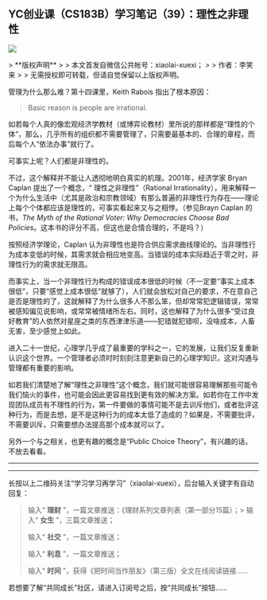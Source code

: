 ## YC创业课（CS183B）学习笔记（39）：理性之非理性
 ![](http://mmbiz.qpic.cn/mmbiz/BDcu2rMySicrf85ghA5xKGEYLXdjFDAYoy0wsjhwUNgqcGldQkQgFib7iaeiatjd770icXib2ib9bLnkTAU1AlBYGpDsg/640?wx_fmt=jpeg&wxfrom=5)
<head><meta http-equiv="Content-Type" content="text/html; charset=utf-8"></head>
> **版权声明**
> 
> 本文首发自微信公共帐号：xiaolai-xuexi；
> 
> 作者：李笑来
> 
> 无需授权即可转载，但请自觉保留以上版权声明。

管理为什么那么难？第十四课里，Keith Rabois 指出了根本原因：

> Basic reason is people are irrational.

如若每个人真的像宏观经济学教材（或博弈论教材）里所说的那样都是“理性的个体”，那么，几乎所有的组织都不需要管理了，只需要最基本的、合理的章程，而后每个人“依法办事”就行了。

可事实上呢？人们都是非理性的。

不过，这个解释并不能让人透彻地明白真实的机理。2001年，经济学家 Bryan Caplan 提出了一个概念，“ 理性之非理性”（Rational Irrationality），用来解释一个为什么生活中（尤其是政治和宗教领域）有那么普遍的非理性行为存在——理论上每个个体都应该是理性的，可事实看起来又与之相悖。（参见Brayn Caplan 的书，_The Myth of the Rational Voter: Why Democracies Choose Bad Policies_。这本书的评分不高，但这也是合情合理的，不是吗？）

按照经济学理论，Caplan 认为非理性也是符合供应需求曲线理论的。当非理性行为成本变低的时候，其需求就会相应地变高。当错误的成本实际趋近于零之时，非理性行为的需求就无限高。



而事实上，当一个非理性行为构成的错误成本很低的时候（不一定要“事实上成本很低”，只要“感觉上成本很低”就够了），人们就会放松对自己的要求，不在意自己是否是理性的了，这就解释了为什么很多人不那么笨，但却常常犯逻辑错误，常常被感知偏见说影响，或常常被情绪所左右。同时，这也解释了为什么很多“受过良好教育”的人依然对星座之类的东西津津乐道——犯错就犯错呗，没啥成本，人畜无害，至少感觉上如此。

进入二十一世纪，心理学几乎成了最重要的学科之一，它的发展，让我们反复重新认识这个世界。一个管理者必须时时刻刻注意更新自己的心理学知识，这对沟通与管理都有重要的影响。

如若我们清楚地了解“理性之非理性”这个概念，我们就可能很容易理解那些可能令我们恼火的事件，也可能会因此更容易找到更有效的解决方案。如若你在工作中发现团队成员有不理性的行为，第一件要做的事情可能不是去训斥他们，或者批评这种行为，而是去想，是不是这种行为的成本太低了造成的？如果是，不需要批评，不需要训斥，只需要想办法提高那个成本就可以了。

另外一个与之相关，也更有趣的概念是“Public Choice Theory”，有兴趣的话，不放去看看。

* * *



* * *

长按以上二维码关注“学习学习再学习”（xiaolai-xuexi），后台输入关键字有自动回复：

> 输入“ **理财** ”，一篇文章推送：《理财系列文章列表（第一部分15篇）；> 输入“ **女生** ”，三篇文章推送；
> 
> 输入“ **社交** ”，一篇文章推送；
> 
> 输入“ **利息** ”，一篇文章推送；
> 
> 输入“ **时间** ”，获得《把时间当作朋友》（第三版）全文在线阅读链接……

若想要了解“共同成长”社区，请进入订阅号之后，按“共同成长”按钮……



